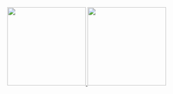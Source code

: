 
<div>
<a href="https://github.com/PedroSzSantana?tab=repositories">
<img height="180em" src="https://github-readme-stats.vercel.app/api/top-langs/?PedroSzSantana?tab=repositories&layout=compact&langs_count=7&theme=dracula"/>
<img height="180em" src="https://github-readme-stats.vercel.app/api?PedroSzSantana?tab=repositories&show_icons=true&theme=dracula&include_all_commits=true&count_private=true"/>
</div>
